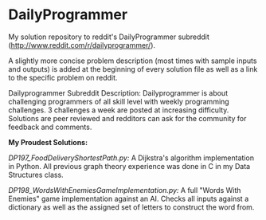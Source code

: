 # DailyProgrammer
My solution repository to reddit's DailyProgrammer subreddit (http://www.reddit.com/r/dailyprogrammer/).

A slightly more concise problem description (most times with sample inputs and outputs) is added at the beginning of every solution file as well as a link to the specific problem on reddit.

Dailyprogrammer Subreddit Description:
Dailyprogrammer is about challenging programmers of all skill level with weekly programming challenges. 3 challenges a week are posted at increasing difficulty. Solutions are peer reviewed and redditors can ask for the community for feedback and comments.

**My Proudest Solutions:**

*DP197_FoodDeliveryShortestPath.py:* A Dijkstra's algorithm implementation in Python. All previous graph theory experience was done in C in my Data Structures class.

*DP198_WordsWithEnemiesGameImplementation.py:* A full "Words With Enemies" game implementation against an AI. Checks all inputs against a dictionary as well as the assigned set of letters to construct the word from.
